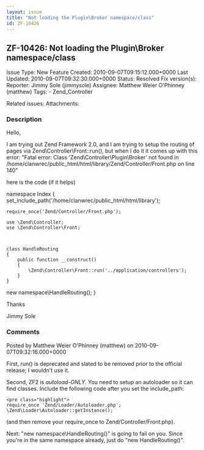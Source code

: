 ```yaml
---
layout: issue
title: "Not loading the Plugin\Broker namespace/class"
id: ZF-10426
---
```


ZF-10426: Not loading the Plugin\\Broker namespace/class 
---------------------------------------------------------

 Issue Type: New Feature Created: 2010-09-07T09:15:12.000+0000 Last Updated: 2010-09-07T09:32:30.000+0000 Status: Resolved Fix version(s): 
 Reporter:  Jimmy Sole (jimmysole)  Assignee:  Matthew Weier O'Phinney (matthew)  Tags: - Zend\_Controller
 
 Related issues: 
 Attachments: 
### Description

Hello,

I am trying out Zend Framework 2.0, and I am trying to setup the routing of pages via Zend\\Controller\\Front::run(), but when I do it it comes up with this error: "Fatal error: Class 'Zend\\Controller\\Plugin\\Broker' not found in /home/clanwrec/public\_html/html/library/Zend/Controller/Front.php on line 140"

here is the code (if it helps)

namespace Index { set\_include\_path('/home/clanwrec/public\_html/html/library');

 
    require_once('Zend/Controller/Front.php');
    
    use \Zend\Controller;
    use \Zend\Controller\Front;
    
    
    
    class HandleRouting
    {
        public function __construct()
        {
            \Zend\Controller\Front::run('../application/controllers');
        }
    }


new namespace\\HandleRouting(); }

Thanks

Jimmy Sole

 

 

### Comments

Posted by Matthew Weier O'Phinney (matthew) on 2010-09-07T09:32:16.000+0000

First, run() is deprecated and slated to be removed prior to the official release; I wouldn't use it.

Second, ZF2 is _autoload-ONLY_. You need to setup an autoloader so it can find classes. Include the following code after you set the include\_path:

 
    <pre class="highlight">
    require_once 'Zend/Loader/Autoloader.php';
    \Zend\Loader\Autoloader::getInstance();


(and then remove your require\_once to Zend/Controller/Front.php).

Next: "new namespace\\HandleRouting()" is going to fail on you. Since you're in the same namespace already, just do "new HandleRouting()".

 

 